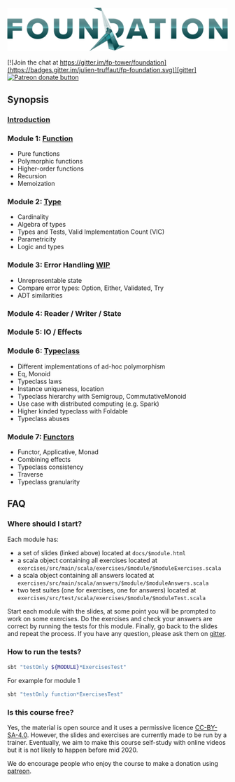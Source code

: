 ![FP Foundation Logo](logo/Foundation.png)<br>

[![Join the chat at https://gitter.im/fp-tower/foundation](https://badges.gitter.im/julien-truffaut/fp-foundation.svg)][gitter]
<span class="badge-patreon"><a href="https://www.patreon.com/bePatron?u=10482033" title="Donate to this project using Patreon"><img src="https://img.shields.io/badge/patreon-donate-yellow.svg" alt="Patreon donate button" /></a></span>

## Synopsis

### [Introduction](https://fp-tower.github.io/foundation/index.html#1)

### Module 1: [Function](https://fp-tower.github.io/foundation/Function#1)
* Pure functions
* Polymorphic functions
* Higher-order functions
* Recursion
* Memoization

### Module 2: [Type](https://fp-tower.github.io/foundation/Type#1)
* Cardinality
* Algebra of types
* Types and Tests, Valid Implementation Count (VIC)
* Parametricity
* Logic and types

### Module 3: Error Handling [WIP](https://fp-tower.github.io/foundation/ErrorHandling#1)
* Unrepresentable state
* Compare error types: Option, Either, Validated, Try
* ADT similarities

### Module 4: Reader / Writer / State

### Module 5: IO / Effects

### Module 6: [Typeclass](https://fp-tower.github.io/foundation/Typeclass#1)
* Different implementations of ad-hoc polymorphism
* Eq, Monoid
* Typeclass laws
* Instance uniqueness, location
* Typeclass hierarchy with Semigroup, CommutativeMonoid
* Use case with distributed computing (e.g. Spark)
* Higher kinded typeclass with Foldable
* Typeclass abuses

### Module 7: [Functors](https://fp-tower.github.io/foundation/Functors#1)
* Functor, Applicative, Monad
* Combining effects
* Typeclass consistency
* Traverse
* Typeclass granularity


## FAQ

### Where should I start?

Each module has:
* a set of slides (linked above) located at `docs/$module.html`
* a scala object containing all exercises located at `exercises/src/main/scala/exercises/$module/$moduleExercises.scala`
* a scala object containing all answers located at `exercises/src/main/scala/answers/$module/$moduleAnswers.scala`
* two test suites (one for exercises, one for answers) located at `exercises/src/test/scala/exercises/$module/$moduleTest.scala`

Start each module with the slides, at some point you will be prompted to work on some exercises. 
Do the exercises and check your answers are correct by running the tests for this module.
Finally, go back to the slides and repeat the process. If you have any question, please ask them on [gitter][gitter].

### How to run the tests?

```bash
sbt "testOnly ${MODULE}*ExercisesTest"
```

For example for module 1

```bash
sbt "testOnly function*ExercisesTest"
```

### Is this course free?

Yes, the material is open source and it uses a permissive licence [CC-BY-SA-4.0][licence].
However, the slides and exercises are currently made to be run by a trainer. Eventually, we aim to make this course
self-study with online videos but it is not likely to happen before mid 2020.

We do encourage people who enjoy the course to make a donation using [patreon][patreon].

[gitter]: https://gitter.im/fp-tower/foundation?utm_source=badge&utm_medium=badge&utm_campaign=pr-badge&utm_content=badge
[licence]: https://creativecommons.org/licenses/by-sa/4.0/legalcode
[patreon]: https://www.patreon.com/bePatron?u=10482033